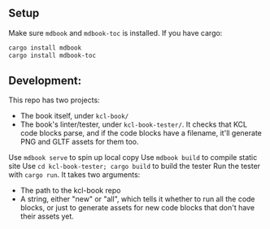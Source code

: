 
## Setup

Make sure `mdbook` and `mdbook-toc` is installed. If you have cargo:

```sh
cargo install mdbook
cargo install mdbook-toc
```

## Development:

This repo has two projects:

 - The book itself, under `kcl-book/`
 - The book's linter/tester, under `kcl-book-tester/`. It checks that KCL code blocks parse, and if the code blocks have a filename, it'll generate PNG and GLTF assets for them too.

Use `mdbook serve` to spin up local copy
Use `mdbook build` to compile static site
Use `cd kcl-book-tester; cargo build` to build the tester
Run the tester with `cargo run`. It takes two arguments:
 - The path to the kcl-book repo
 - A string, either "new" or "all", which tells it whether to run all the code blocks, or just to generate assets for new code blocks that don't have their assets yet.
